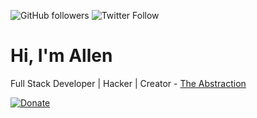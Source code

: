 ![GitHub followers](https://img.shields.io/github/followers/allenabraham777?label=Github&logo=Github&style=flat-square) ![Twitter Follow](https://img.shields.io/twitter/follow/allenabraham777?color=blue&label=Twitter&logo=twitter&style=flat-square)

# Hi, I'm Allen

Full Stack Developer | Hacker | Creator - [The Abstraction](https://github.com/abstractionhere)


<!--
**allenabraham777/allenabraham777** is a ✨ _special_ ✨ repository because its `README.md` (this file) appears on your GitHub profile.

Here are some ideas to get you started:

- 🔭 I’m currently working on ...
- 🌱 I’m currently learning ...
- 👯 I’m looking to collaborate on ...
- 🤔 I’m looking for help with ...
- 💬 Ask me about ...
- 📫 How to reach me: ...
- 😄 Pronouns: ...
- ⚡ Fun fact: ...
-->
[![Donate](https://img.shields.io/badge/Support-%24-blue)](https://www.paypal.me/allenabraham777)
